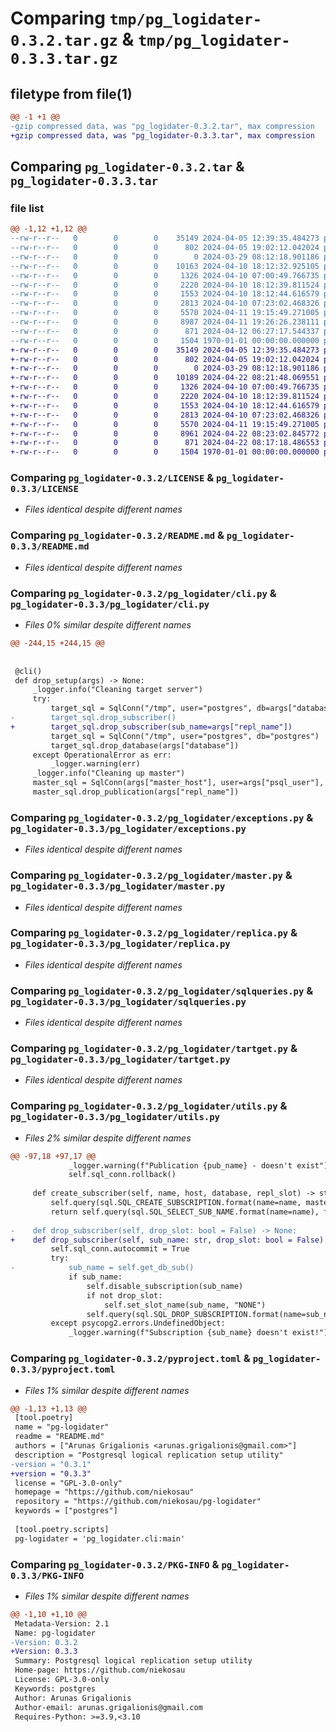 # Comparing `tmp/pg_logidater-0.3.2.tar.gz` & `tmp/pg_logidater-0.3.3.tar.gz`

## filetype from file(1)

```diff
@@ -1 +1 @@
-gzip compressed data, was "pg_logidater-0.3.2.tar", max compression
+gzip compressed data, was "pg_logidater-0.3.3.tar", max compression
```

## Comparing `pg_logidater-0.3.2.tar` & `pg_logidater-0.3.3.tar`

### file list

```diff
@@ -1,12 +1,12 @@
--rw-r--r--   0        0        0    35149 2024-04-05 12:39:35.484273 pg_logidater-0.3.2/LICENSE
--rw-r--r--   0        0        0      802 2024-04-05 19:02:12.042024 pg_logidater-0.3.2/README.md
--rw-r--r--   0        0        0        0 2024-03-29 08:12:18.901186 pg_logidater-0.3.2/pg_logidater/__init__.py
--rw-r--r--   0        0        0    10163 2024-04-10 18:12:32.925105 pg_logidater-0.3.2/pg_logidater/cli.py
--rw-r--r--   0        0        0     1326 2024-04-10 07:00:49.766735 pg_logidater-0.3.2/pg_logidater/exceptions.py
--rw-r--r--   0        0        0     2220 2024-04-10 18:12:39.811524 pg_logidater-0.3.2/pg_logidater/master.py
--rw-r--r--   0        0        0     1553 2024-04-10 18:12:44.616579 pg_logidater-0.3.2/pg_logidater/replica.py
--rw-r--r--   0        0        0     2813 2024-04-10 07:23:02.468326 pg_logidater-0.3.2/pg_logidater/sqlqueries.py
--rw-r--r--   0        0        0     5570 2024-04-11 19:15:49.271005 pg_logidater-0.3.2/pg_logidater/tartget.py
--rw-r--r--   0        0        0     8987 2024-04-11 19:26:26.238111 pg_logidater-0.3.2/pg_logidater/utils.py
--rw-r--r--   0        0        0      871 2024-04-12 06:27:17.544337 pg_logidater-0.3.2/pyproject.toml
--rw-r--r--   0        0        0     1504 1970-01-01 00:00:00.000000 pg_logidater-0.3.2/PKG-INFO
+-rw-r--r--   0        0        0    35149 2024-04-05 12:39:35.484273 pg_logidater-0.3.3/LICENSE
+-rw-r--r--   0        0        0      802 2024-04-05 19:02:12.042024 pg_logidater-0.3.3/README.md
+-rw-r--r--   0        0        0        0 2024-03-29 08:12:18.901186 pg_logidater-0.3.3/pg_logidater/__init__.py
+-rw-r--r--   0        0        0    10189 2024-04-22 08:21:48.069551 pg_logidater-0.3.3/pg_logidater/cli.py
+-rw-r--r--   0        0        0     1326 2024-04-10 07:00:49.766735 pg_logidater-0.3.3/pg_logidater/exceptions.py
+-rw-r--r--   0        0        0     2220 2024-04-10 18:12:39.811524 pg_logidater-0.3.3/pg_logidater/master.py
+-rw-r--r--   0        0        0     1553 2024-04-10 18:12:44.616579 pg_logidater-0.3.3/pg_logidater/replica.py
+-rw-r--r--   0        0        0     2813 2024-04-10 07:23:02.468326 pg_logidater-0.3.3/pg_logidater/sqlqueries.py
+-rw-r--r--   0        0        0     5570 2024-04-11 19:15:49.271005 pg_logidater-0.3.3/pg_logidater/tartget.py
+-rw-r--r--   0        0        0     8961 2024-04-22 08:23:02.845772 pg_logidater-0.3.3/pg_logidater/utils.py
+-rw-r--r--   0        0        0      871 2024-04-22 08:17:18.486553 pg_logidater-0.3.3/pyproject.toml
+-rw-r--r--   0        0        0     1504 1970-01-01 00:00:00.000000 pg_logidater-0.3.3/PKG-INFO
```

### Comparing `pg_logidater-0.3.2/LICENSE` & `pg_logidater-0.3.3/LICENSE`

 * *Files identical despite different names*

### Comparing `pg_logidater-0.3.2/README.md` & `pg_logidater-0.3.3/README.md`

 * *Files identical despite different names*

### Comparing `pg_logidater-0.3.2/pg_logidater/cli.py` & `pg_logidater-0.3.3/pg_logidater/cli.py`

 * *Files 0% similar despite different names*

```diff
@@ -244,15 +244,15 @@
 
 
 @cli()
 def drop_setup(args) -> None:
     _logger.info("Cleaning target server")
     try:
         target_sql = SqlConn("/tmp", user="postgres", db=args["database"])
-        target_sql.drop_subscriber()
+        target_sql.drop_subscriber(sub_name=args["repl_name"])
         target_sql = SqlConn("/tmp", user="postgres", db="postgres")
         target_sql.drop_database(args["database"])
     except OperationalError as err:
         _logger.warning(err)
     _logger.info("Cleaning up master")
     master_sql = SqlConn(args["master_host"], user=args["psql_user"], db=args["database"])
     master_sql.drop_publication(args["repl_name"])
```

### Comparing `pg_logidater-0.3.2/pg_logidater/exceptions.py` & `pg_logidater-0.3.3/pg_logidater/exceptions.py`

 * *Files identical despite different names*

### Comparing `pg_logidater-0.3.2/pg_logidater/master.py` & `pg_logidater-0.3.3/pg_logidater/master.py`

 * *Files identical despite different names*

### Comparing `pg_logidater-0.3.2/pg_logidater/replica.py` & `pg_logidater-0.3.3/pg_logidater/replica.py`

 * *Files identical despite different names*

### Comparing `pg_logidater-0.3.2/pg_logidater/sqlqueries.py` & `pg_logidater-0.3.3/pg_logidater/sqlqueries.py`

 * *Files identical despite different names*

### Comparing `pg_logidater-0.3.2/pg_logidater/tartget.py` & `pg_logidater-0.3.3/pg_logidater/tartget.py`

 * *Files identical despite different names*

### Comparing `pg_logidater-0.3.2/pg_logidater/utils.py` & `pg_logidater-0.3.3/pg_logidater/utils.py`

 * *Files 2% similar despite different names*

```diff
@@ -97,18 +97,17 @@
             _logger.warning(f"Publication {pub_name} - doesn't exist")
             self.sql_conn.rollback()
 
     def create_subscriber(self, name, host, database, repl_slot) -> str:
         self.query(sql.SQL_CREATE_SUBSCRIPTION.format(name=name, master=host, db=database, pub_name=name, repl_slot=repl_slot))
         return self.query(sql.SQL_SELECT_SUB_NAME.format(name=name), fetchone=True)[0]
 
-    def drop_subscriber(self, drop_slot: bool = False) -> None:
+    def drop_subscriber(self, sub_name: str, drop_slot: bool = False) -> None:
         self.sql_conn.autocommit = True
         try:
-            sub_name = self.get_db_sub()
             if sub_name:
                 self.disable_subscription(sub_name)
                 if not drop_slot:
                     self.set_slot_name(sub_name, "NONE")
                 self.query(sql.SQL_DROP_SUBSCRIPTION.format(name=sub_name))
         except psycopg2.errors.UndefinedObject:
             _logger.warning(f"Subscription {sub_name} doesn't exist!")
```

### Comparing `pg_logidater-0.3.2/pyproject.toml` & `pg_logidater-0.3.3/pyproject.toml`

 * *Files 1% similar despite different names*

```diff
@@ -1,13 +1,13 @@
 [tool.poetry]
 name = "pg-logidater"
 readme = "README.md"
 authors = ["Arunas Grigalionis <arunas.grigalionis@gmail.com>"]
 description = "Postgresql logical replication setup utility"
-version = "0.3.1"
+version = "0.3.3"
 license = "GPL-3.0-only"
 homepage = "https://github.com/niekosau"
 repository = "https://github.com/niekosau/pg-logidater"
 keywords = ["postgres"]
 
 [tool.poetry.scripts]
 pg-logidater = 'pg_logidater.cli:main'
```

### Comparing `pg_logidater-0.3.2/PKG-INFO` & `pg_logidater-0.3.3/PKG-INFO`

 * *Files 1% similar despite different names*

```diff
@@ -1,10 +1,10 @@
 Metadata-Version: 2.1
 Name: pg-logidater
-Version: 0.3.2
+Version: 0.3.3
 Summary: Postgresql logical replication setup utility
 Home-page: https://github.com/niekosau
 License: GPL-3.0-only
 Keywords: postgres
 Author: Arunas Grigalionis
 Author-email: arunas.grigalionis@gmail.com
 Requires-Python: >=3.9,<3.10
```

